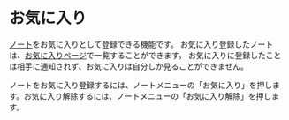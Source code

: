 # お気に入り
[ノート](./node)をお気に入りとして登録できる機能です。
お気に入り登録したノートは、[お気に入りページ](./my/favorites)で一覧することができます。
お気に入りに登録したことは相手に通知されず、お気に入りは自分しか見ることができません。

ノートをお気に入り登録するには、ノートメニューの「お気に入り」を押します。お気に入り解除するには、ノートメニューの「お気に入り解除」を押します。
